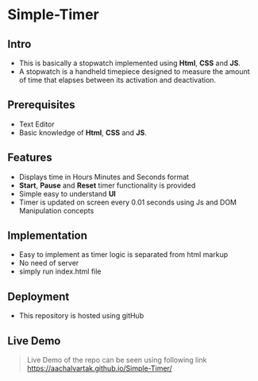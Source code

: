 # Simple-Timer

## Intro
- This is basically a stopwatch implemented using **Html**, **CSS** and **JS**.
- A stopwatch is a handheld timepiece designed to measure the amount of time that elapses between its activation and deactivation.

## Prerequisites
  - Text Editor
  - Basic knowledge of **Html**, **CSS** and **JS**.
  
## Features
  - Displays time in Hours Minutes and Seconds format
  - **Start**, **Pause** and **Reset** timer functionality is provided
  - Simple easy to understand **UI**
  - Timer is updated on screen every 0.01 seconds using Js and DOM Manipulation concepts
    
## Implementation 
  - Easy to implement as timer logic is separated from html markup
  - No need of server
  - simply run index.html file
  
## Deployment 
  - This repository is hosted using gitHub
  
## Live Demo
  > Live Demo of the repo can be seen using following link
  > https://aachalvartak.github.io/Simple-Timer/
  
